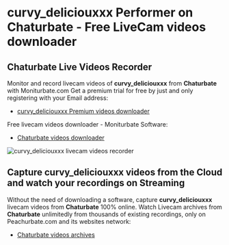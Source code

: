 # curvy_deliciouxxx Performer on Chaturbate - Free LiveCam videos downloader

## Chaturbate Live Videos Recorder

Monitor and record livecam videos of **curvy_deliciouxxx** from **Chaturbate** with Moniturbate.com
Get a premium trial for free by just and only registering with your Email address:
* [curvy_deliciouxxx Premium videos downloader](https://moniturbate.com/request-demo-licence-key.html)

Free livecam videos downloader - Moniturbate Software:
* [Chaturbate videos downloader](https://moniturbate.com/moniturbate-download-software.html)

![curvy_deliciouxxx livecam videos recorder](https://peachurnet.com/templates/moniturbate-software.png)


## Capture curvy_deliciouxxx videos from the Cloud and watch your recordings on Streaming

Without the need of downloading a software, capture **curvy_deliciouxxx** livecam videos from **Chaturbate** 100% online.
Watch Livecam archives from **Chaturbate** unlimitedly from thousands of existing recordings, only on Peachurbate.com and its websites network:
* [Chaturbate videos archives](https://peachurnet.com/)